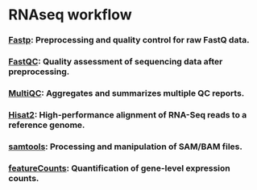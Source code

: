 # RNAseq workflow
### [Fastp](https://github.com/OpenGene/fastp): Preprocessing and quality control for raw FastQ data.
### [FastQC](https://github.com/s-andrews/FastQC): Quality assessment of sequencing data after preprocessing.
### [MultiQC](https://github.com/MultiQC/MultiQC): Aggregates and summarizes multiple QC reports.
### [Hisat2](https://github.com/DaehwanKimLab/hisat2): High-performance alignment of RNA-Seq reads to a reference genome.
### [samtools](https://www.htslib.org/): Processing and manipulation of SAM/BAM files.
### [featureCounts](https://rnnh.github.io/bioinfo-notebook/docs/featureCounts.html): Quantification of gene-level expression counts.
